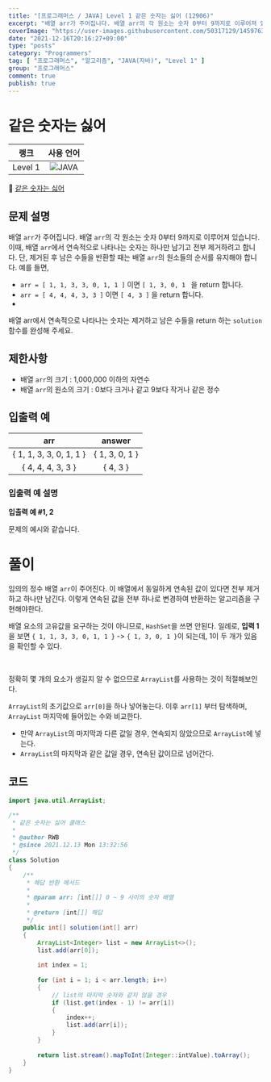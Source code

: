 ```yaml
---
title: "[프로그래머스 / JAVA] Level 1 같은 숫자는 싫어 (12906)"
excerpt: "배열 arr가 주어집니다. 배열 arr의 각 원소는 숫자 0부터 9까지로 이루어져 있습니다. 이때, 배열 arr에서 연속적으로 나타나는 숫자는 하나만 남기고 전부 제거하려고 합니다. 단, 제거된 후 남은 수들을 반환할 때는 배열 arr의 원소들의 순서를 유지해야 합니다. "
coverImage: "https://user-images.githubusercontent.com/50317129/145976356-6b5d1430-31c0-4c34-829e-6be8f747ab19.png"
date: "2021-12-16T20:16:27+09:00"
type: "posts"
category: "Programmers"
tag: [ "프로그래머스", "알고리즘", "JAVA(자바)", "Level 1" ]
group: "프로그래머스"
comment: true
publish: true
---
```


# 같은 숫자는 싫어

|  랭크   |                                                      사용 언어                                                      |
| :-----: | :-----------------------------------------------------------------------------------------------------------------: |
| Level 1 | ![JAVA](https://shields.io/badge/java-JDK%2011-lightgray?logo=java&style=plastic&logoColor=white&labelColor=orange) |

🔗 [같은 숫자는 싫어](https://programmers.co.kr/learn/courses/30/lessons/12906)





## 문제 설명

배열 `arr`가 주어집니다. 배열 `arr`의 각 원소는 숫자 0부터 9까지로 이루어져 있습니다. 이때, 배열 `arr`에서 연속적으로 나타나는 숫자는 하나만 남기고 전부 제거하려고 합니다. 단, 제거된 후 남은 수들을 반환할 때는 배열 `arr`의 원소들의 순서를 유지해야 합니다. 예를 들면,

* `arr = [ 1, 1, 3, 3, 0, 1, 1 ]` 이면 `[ 1, 3, 0, 1 ` 을 return 합니다.
* `arr = [ 4, 4, 4, 3, 3 ]` 이면 `[ 4, 3 ]` 을 return 합니다.
* 
배열 arr에서 연속적으로 나타나는 숫자는 제거하고 남은 수들을 return 하는 `solution` 함수를 완성해 주세요.





## 제한사항

* 배열 `arr`의 크기 : 1,000,000 이하의 자연수
* 배열 `arr`의 원소의 크기 : 0보다 크거나 같고 9보다 작거나 같은 정수





## 입출력 예

|           arr           |     answer     |
| :---------------------: | :------------: |
| { 1, 1, 3, 3, 0, 1, 1 } | { 1, 3, 0, 1 } |
|    { 4, 4, 4, 3, 3 }    |    { 4, 3 }    |



### 입출력 예 설명

**입출력 예 #1, 2**

문제의 예시와 같습니다.










# 풀이

임의의 정수 배열 `arr`이 주어진다. 이 배열에서 동일하게 연속된 값이 있다면 전부 제거하고 하나만 남긴다. 이렇게 연속된 값을 전부 하나로 변경하여 반환하는 알고리즘을 구현해야한다.

배열 요소의 고유값을 요구하는 것이 아니므로, `HashSet`을 쓰면 안된다. 일례로, **입력 1**을 보면 `{ 1, 1, 3, 3, 0, 1, 1 }` -> `{ 1, 3, 0, 1 }`이 되는데, 1이 두 개가 있음을 확인할 수 있다.

<br />

정확히 몇 개의 요소가 생길지 알 수 없으므로 `ArrayList`를 사용하는 것이 적절해보인다.

`ArrayList`의 초기값으로 `arr[0]`을 하나 넣어놓는다. 이후 `arr[1]` 부터 탐색하며, `ArrayList` 마지막에 들어있는 수와 비교한다.

* 만약 `ArrayList`의 마지막과 다른 값일 경우, 연속되지 않았으므로 `ArrayList`에 넣는다.
* `ArrayList`의 마지막과 같은 값일 경우, 연속된 값이므로 넘어간다.





## 코드

``` java
import java.util.ArrayList;

/**
 * 같은 숫자는 싫어 클래스
 *
 * @author RWB
 * @since 2021.12.13 Mon 13:32:56
 */
class Solution
{
	/**
	 * 해답 반환 메서드
	 *
	 * @param arr: [int[]] 0 ~ 9 사이의 숫자 배열
	 *
	 * @return [int[]] 해답
	 */
	public int[] solution(int[] arr)
	{
		ArrayList<Integer> list = new ArrayList<>();
		list.add(arr[0]);
		
		int index = 1;
		
		for (int i = 1; i < arr.length; i++)
		{
			// list의 마지막 숫자와 같지 않을 경우
			if (list.get(index - 1) != arr[i])
			{
				index++;
				list.add(arr[i]);
			}
		}
		
		return list.stream().mapToInt(Integer::intValue).toArray();
	}
}
```
